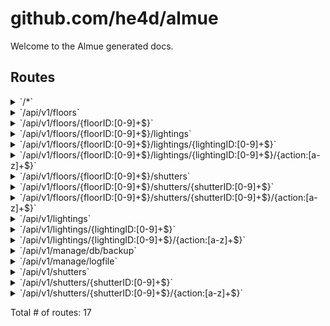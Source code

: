 # github.com/he4d/almue

Welcome to the Almue generated docs.

## Routes

<details>
<summary>`/*`</summary>

- [RequestID](https://github.com/go-chi/chi/middleware/request_id.go#L63)
- [Logger](https://github.com/go-chi/chi/middleware/logger.go#L26)
- [Recoverer](https://github.com/go-chi/chi/middleware/recoverer.go#L18)
- [SetContentType.func1](https://github.com/go-chi/chi/render/content_type.go#L49)
- **/***
	- _GET_
		- [almue.fileServer.func1](/almue/almue.go#L235)

</details>
<details>
<summary>`/api/v1/floors`</summary>

- [RequestID](https://github.com/go-chi/chi/middleware/request_id.go#L63)
- [Logger](https://github.com/go-chi/chi/middleware/logger.go#L26)
- [Recoverer](https://github.com/go-chi/chi/middleware/recoverer.go#L18)
- [SetContentType.func1](https://github.com/go-chi/chi/render/content_type.go#L49)
- **/api**
	- **/v1**
		- [almue.apiVersionCtx.func1](/almue/context.go#L69)
		- **/floors**
			- **/**
				- _GET_
					- [almue.(*Almue).(github.com/he4d/almue/almue.getAllFloors)-fm](/almue/almue.go#L182)
				- _POST_
					- [almue.(*Almue).(github.com/he4d/almue/almue.createFloor)-fm](/almue/almue.go#L183)

</details>
<details>
<summary>`/api/v1/floors/{floorID:[0-9]+$}`</summary>

- [RequestID](https://github.com/go-chi/chi/middleware/request_id.go#L63)
- [Logger](https://github.com/go-chi/chi/middleware/logger.go#L26)
- [Recoverer](https://github.com/go-chi/chi/middleware/recoverer.go#L18)
- [SetContentType.func1](https://github.com/go-chi/chi/render/content_type.go#L49)
- **/api**
	- **/v1**
		- [almue.apiVersionCtx.func1](/almue/context.go#L69)
		- **/floors**
			- **/{floorID:[0-9]+$}**
				- [almue.(*Almue).(github.com/he4d/almue/almue.floorCtx)-fm](/almue/almue.go#L185)
				- **/**
					- _PUT_
						- [almue.(*Almue).(github.com/he4d/almue/almue.updateFloor)-fm](/almue/almue.go#L187)
					- _DELETE_
						- [almue.(*Almue).(github.com/he4d/almue/almue.deleteFloor)-fm](/almue/almue.go#L188)
					- _GET_
						- [almue.(*Almue).(github.com/he4d/almue/almue.getFloor)-fm](/almue/almue.go#L186)

</details>
<details>
<summary>`/api/v1/floors/{floorID:[0-9]+$}/lightings`</summary>

- [RequestID](https://github.com/go-chi/chi/middleware/request_id.go#L63)
- [Logger](https://github.com/go-chi/chi/middleware/logger.go#L26)
- [Recoverer](https://github.com/go-chi/chi/middleware/recoverer.go#L18)
- [SetContentType.func1](https://github.com/go-chi/chi/render/content_type.go#L49)
- **/api**
	- **/v1**
		- [almue.apiVersionCtx.func1](/almue/context.go#L69)
		- **/floors**
			- **/{floorID:[0-9]+$}**
				- [almue.(*Almue).(github.com/he4d/almue/almue.floorCtx)-fm](/almue/almue.go#L185)
				- **/lightings**
					- **/**
						- _GET_
							- [almue.(*Almue).(github.com/he4d/almue/almue.getAllLightingsOfFloor)-fm](/almue/almue.go#L203)
						- _POST_
							- [almue.(*Almue).(github.com/he4d/almue/almue.createLighting)-fm](/almue/almue.go#L170)

</details>
<details>
<summary>`/api/v1/floors/{floorID:[0-9]+$}/lightings/{lightingID:[0-9]+$}`</summary>

- [RequestID](https://github.com/go-chi/chi/middleware/request_id.go#L63)
- [Logger](https://github.com/go-chi/chi/middleware/logger.go#L26)
- [Recoverer](https://github.com/go-chi/chi/middleware/recoverer.go#L18)
- [SetContentType.func1](https://github.com/go-chi/chi/render/content_type.go#L49)
- **/api**
	- **/v1**
		- [almue.apiVersionCtx.func1](/almue/context.go#L69)
		- **/floors**
			- **/{floorID:[0-9]+$}**
				- [almue.(*Almue).(github.com/he4d/almue/almue.floorCtx)-fm](/almue/almue.go#L185)
				- **/lightings**
					- **/{lightingID:[0-9]+$}**
						- [almue.(*Almue).(github.com/he4d/almue/almue.lightingCtx)-fm](/almue/almue.go#L172)
						- **/**
							- _GET_
								- [almue.(*Almue).(github.com/he4d/almue/almue.getLighting)-fm](/almue/almue.go#L173)
							- _PUT_
								- [almue.(*Almue).(github.com/he4d/almue/almue.updateLighting)-fm](/almue/almue.go#L174)
							- _DELETE_
								- [almue.(*Almue).(github.com/he4d/almue/almue.deleteLighting)-fm](/almue/almue.go#L175)

</details>
<details>
<summary>`/api/v1/floors/{floorID:[0-9]+$}/lightings/{lightingID:[0-9]+$}/{action:[a-z]+$}`</summary>

- [RequestID](https://github.com/go-chi/chi/middleware/request_id.go#L63)
- [Logger](https://github.com/go-chi/chi/middleware/logger.go#L26)
- [Recoverer](https://github.com/go-chi/chi/middleware/recoverer.go#L18)
- [SetContentType.func1](https://github.com/go-chi/chi/render/content_type.go#L49)
- **/api**
	- **/v1**
		- [almue.apiVersionCtx.func1](/almue/context.go#L69)
		- **/floors**
			- **/{floorID:[0-9]+$}**
				- [almue.(*Almue).(github.com/he4d/almue/almue.floorCtx)-fm](/almue/almue.go#L185)
				- **/lightings**
					- **/{lightingID:[0-9]+$}**
						- [almue.(*Almue).(github.com/he4d/almue/almue.lightingCtx)-fm](/almue/almue.go#L172)
						- **/{action:[a-z]+$}**
							- **/**
								- _POST_
									- [almue.(*Almue).(github.com/he4d/almue/almue.controlLighting)-fm](/almue/almue.go#L177)

</details>
<details>
<summary>`/api/v1/floors/{floorID:[0-9]+$}/shutters`</summary>

- [RequestID](https://github.com/go-chi/chi/middleware/request_id.go#L63)
- [Logger](https://github.com/go-chi/chi/middleware/logger.go#L26)
- [Recoverer](https://github.com/go-chi/chi/middleware/recoverer.go#L18)
- [SetContentType.func1](https://github.com/go-chi/chi/render/content_type.go#L49)
- **/api**
	- **/v1**
		- [almue.apiVersionCtx.func1](/almue/context.go#L69)
		- **/floors**
			- **/{floorID:[0-9]+$}**
				- [almue.(*Almue).(github.com/he4d/almue/almue.floorCtx)-fm](/almue/almue.go#L185)
				- **/shutters**
					- **/**
						- _POST_
							- [almue.(*Almue).(github.com/he4d/almue/almue.createShutter)-fm](/almue/almue.go#L157)
						- _GET_
							- [almue.(*Almue).(github.com/he4d/almue/almue.getAllShuttersOfFloor)-fm](/almue/almue.go#L190)

</details>
<details>
<summary>`/api/v1/floors/{floorID:[0-9]+$}/shutters/{shutterID:[0-9]+$}`</summary>

- [RequestID](https://github.com/go-chi/chi/middleware/request_id.go#L63)
- [Logger](https://github.com/go-chi/chi/middleware/logger.go#L26)
- [Recoverer](https://github.com/go-chi/chi/middleware/recoverer.go#L18)
- [SetContentType.func1](https://github.com/go-chi/chi/render/content_type.go#L49)
- **/api**
	- **/v1**
		- [almue.apiVersionCtx.func1](/almue/context.go#L69)
		- **/floors**
			- **/{floorID:[0-9]+$}**
				- [almue.(*Almue).(github.com/he4d/almue/almue.floorCtx)-fm](/almue/almue.go#L185)
				- **/shutters**
					- **/{shutterID:[0-9]+$}**
						- [almue.(*Almue).(github.com/he4d/almue/almue.shutterCtx)-fm](/almue/almue.go#L159)
						- **/**
							- _DELETE_
								- [almue.(*Almue).(github.com/he4d/almue/almue.deleteShutter)-fm](/almue/almue.go#L162)
							- _GET_
								- [almue.(*Almue).(github.com/he4d/almue/almue.getShutter)-fm](/almue/almue.go#L160)
							- _PUT_
								- [almue.(*Almue).(github.com/he4d/almue/almue.updateShutter)-fm](/almue/almue.go#L161)

</details>
<details>
<summary>`/api/v1/floors/{floorID:[0-9]+$}/shutters/{shutterID:[0-9]+$}/{action:[a-z]+$}`</summary>

- [RequestID](https://github.com/go-chi/chi/middleware/request_id.go#L63)
- [Logger](https://github.com/go-chi/chi/middleware/logger.go#L26)
- [Recoverer](https://github.com/go-chi/chi/middleware/recoverer.go#L18)
- [SetContentType.func1](https://github.com/go-chi/chi/render/content_type.go#L49)
- **/api**
	- **/v1**
		- [almue.apiVersionCtx.func1](/almue/context.go#L69)
		- **/floors**
			- **/{floorID:[0-9]+$}**
				- [almue.(*Almue).(github.com/he4d/almue/almue.floorCtx)-fm](/almue/almue.go#L185)
				- **/shutters**
					- **/{shutterID:[0-9]+$}**
						- [almue.(*Almue).(github.com/he4d/almue/almue.shutterCtx)-fm](/almue/almue.go#L159)
						- **/{action:[a-z]+$}**
							- **/**
								- _POST_
									- [almue.(*Almue).(github.com/he4d/almue/almue.controlShutter)-fm](/almue/almue.go#L164)

</details>
<details>
<summary>`/api/v1/lightings`</summary>

- [RequestID](https://github.com/go-chi/chi/middleware/request_id.go#L63)
- [Logger](https://github.com/go-chi/chi/middleware/logger.go#L26)
- [Recoverer](https://github.com/go-chi/chi/middleware/recoverer.go#L18)
- [SetContentType.func1](https://github.com/go-chi/chi/render/content_type.go#L49)
- **/api**
	- **/v1**
		- [almue.apiVersionCtx.func1](/almue/context.go#L69)
		- **/lightings**
			- **/**
				- _GET_
					- [almue.(*Almue).(github.com/he4d/almue/almue.getAllLightings)-fm](/almue/almue.go#L169)
				- _POST_
					- [almue.(*Almue).(github.com/he4d/almue/almue.createLighting)-fm](/almue/almue.go#L170)

</details>
<details>
<summary>`/api/v1/lightings/{lightingID:[0-9]+$}`</summary>

- [RequestID](https://github.com/go-chi/chi/middleware/request_id.go#L63)
- [Logger](https://github.com/go-chi/chi/middleware/logger.go#L26)
- [Recoverer](https://github.com/go-chi/chi/middleware/recoverer.go#L18)
- [SetContentType.func1](https://github.com/go-chi/chi/render/content_type.go#L49)
- **/api**
	- **/v1**
		- [almue.apiVersionCtx.func1](/almue/context.go#L69)
		- **/lightings**
			- **/{lightingID:[0-9]+$}**
				- [almue.(*Almue).(github.com/he4d/almue/almue.lightingCtx)-fm](/almue/almue.go#L172)
				- **/**
					- _PUT_
						- [almue.(*Almue).(github.com/he4d/almue/almue.updateLighting)-fm](/almue/almue.go#L174)
					- _DELETE_
						- [almue.(*Almue).(github.com/he4d/almue/almue.deleteLighting)-fm](/almue/almue.go#L175)
					- _GET_
						- [almue.(*Almue).(github.com/he4d/almue/almue.getLighting)-fm](/almue/almue.go#L173)

</details>
<details>
<summary>`/api/v1/lightings/{lightingID:[0-9]+$}/{action:[a-z]+$}`</summary>

- [RequestID](https://github.com/go-chi/chi/middleware/request_id.go#L63)
- [Logger](https://github.com/go-chi/chi/middleware/logger.go#L26)
- [Recoverer](https://github.com/go-chi/chi/middleware/recoverer.go#L18)
- [SetContentType.func1](https://github.com/go-chi/chi/render/content_type.go#L49)
- **/api**
	- **/v1**
		- [almue.apiVersionCtx.func1](/almue/context.go#L69)
		- **/lightings**
			- **/{lightingID:[0-9]+$}**
				- [almue.(*Almue).(github.com/he4d/almue/almue.lightingCtx)-fm](/almue/almue.go#L172)
				- **/{action:[a-z]+$}**
					- **/**
						- _POST_
							- [almue.(*Almue).(github.com/he4d/almue/almue.controlLighting)-fm](/almue/almue.go#L177)

</details>
<details>
<summary>`/api/v1/manage/db/backup`</summary>

- [RequestID](https://github.com/go-chi/chi/middleware/request_id.go#L63)
- [Logger](https://github.com/go-chi/chi/middleware/logger.go#L26)
- [Recoverer](https://github.com/go-chi/chi/middleware/recoverer.go#L18)
- [SetContentType.func1](https://github.com/go-chi/chi/render/content_type.go#L49)
- **/api**
	- **/v1**
		- [almue.apiVersionCtx.func1](/almue/context.go#L69)
		- **/manage**
			- **/db**
				- **/backup**
					- _GET_
						- [almue.(*Almue).(github.com/he4d/almue/almue.retrieveStoreBackup)-fm](/almue/almue.go#L151)
					- _POST_
						- [almue.(*Almue).(github.com/he4d/almue/almue.restoreStoreBackup)-fm](/almue/almue.go#L152)

</details>
<details>
<summary>`/api/v1/manage/logfile`</summary>

- [RequestID](https://github.com/go-chi/chi/middleware/request_id.go#L63)
- [Logger](https://github.com/go-chi/chi/middleware/logger.go#L26)
- [Recoverer](https://github.com/go-chi/chi/middleware/recoverer.go#L18)
- [SetContentType.func1](https://github.com/go-chi/chi/render/content_type.go#L49)
- **/api**
	- **/v1**
		- [almue.apiVersionCtx.func1](/almue/context.go#L69)
		- **/manage**
			- **/logfile**
				- _GET_
					- [almue.(*Almue).(github.com/he4d/almue/almue.getLogfile)-fm](/almue/almue.go#L149)

</details>
<details>
<summary>`/api/v1/shutters`</summary>

- [RequestID](https://github.com/go-chi/chi/middleware/request_id.go#L63)
- [Logger](https://github.com/go-chi/chi/middleware/logger.go#L26)
- [Recoverer](https://github.com/go-chi/chi/middleware/recoverer.go#L18)
- [SetContentType.func1](https://github.com/go-chi/chi/render/content_type.go#L49)
- **/api**
	- **/v1**
		- [almue.apiVersionCtx.func1](/almue/context.go#L69)
		- **/shutters**
			- **/**
				- _GET_
					- [almue.(*Almue).(github.com/he4d/almue/almue.getAllShutters)-fm](/almue/almue.go#L156)
				- _POST_
					- [almue.(*Almue).(github.com/he4d/almue/almue.createShutter)-fm](/almue/almue.go#L157)

</details>
<details>
<summary>`/api/v1/shutters/{shutterID:[0-9]+$}`</summary>

- [RequestID](https://github.com/go-chi/chi/middleware/request_id.go#L63)
- [Logger](https://github.com/go-chi/chi/middleware/logger.go#L26)
- [Recoverer](https://github.com/go-chi/chi/middleware/recoverer.go#L18)
- [SetContentType.func1](https://github.com/go-chi/chi/render/content_type.go#L49)
- **/api**
	- **/v1**
		- [almue.apiVersionCtx.func1](/almue/context.go#L69)
		- **/shutters**
			- **/{shutterID:[0-9]+$}**
				- [almue.(*Almue).(github.com/he4d/almue/almue.shutterCtx)-fm](/almue/almue.go#L159)
				- **/**
					- _GET_
						- [almue.(*Almue).(github.com/he4d/almue/almue.getShutter)-fm](/almue/almue.go#L160)
					- _PUT_
						- [almue.(*Almue).(github.com/he4d/almue/almue.updateShutter)-fm](/almue/almue.go#L161)
					- _DELETE_
						- [almue.(*Almue).(github.com/he4d/almue/almue.deleteShutter)-fm](/almue/almue.go#L162)

</details>
<details>
<summary>`/api/v1/shutters/{shutterID:[0-9]+$}/{action:[a-z]+$}`</summary>

- [RequestID](https://github.com/go-chi/chi/middleware/request_id.go#L63)
- [Logger](https://github.com/go-chi/chi/middleware/logger.go#L26)
- [Recoverer](https://github.com/go-chi/chi/middleware/recoverer.go#L18)
- [SetContentType.func1](https://github.com/go-chi/chi/render/content_type.go#L49)
- **/api**
	- **/v1**
		- [almue.apiVersionCtx.func1](/almue/context.go#L69)
		- **/shutters**
			- **/{shutterID:[0-9]+$}**
				- [almue.(*Almue).(github.com/he4d/almue/almue.shutterCtx)-fm](/almue/almue.go#L159)
				- **/{action:[a-z]+$}**
					- **/**
						- _POST_
							- [almue.(*Almue).(github.com/he4d/almue/almue.controlShutter)-fm](/almue/almue.go#L164)

</details>

Total # of routes: 17
